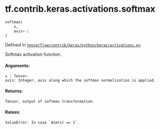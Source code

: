 <div itemscope itemtype="http://developers.google.com/ReferenceObject">
<meta itemprop="name" content="tf.contrib.keras.activations.softmax" />
</div>

# tf.contrib.keras.activations.softmax

``` python
softmax(
    x,
    axis=-1
)
```



Defined in [`tensorflow/contrib/keras/python/keras/activations.py`](https://www.tensorflow.org/code/tensorflow/contrib/keras/python/keras/activations.py).

Softmax activation function.

#### Arguments:

    x : Tensor.
    axis: Integer, axis along which the softmax normalization is applied.


#### Returns:

    Tensor, output of softmax transformation.


#### Raises:

    ValueError: In case `dim(x) == 1`.